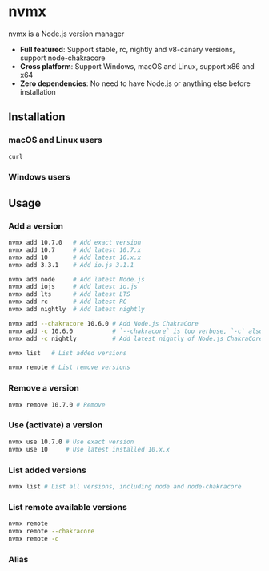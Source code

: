 # nvmx

nvmx is a Node.js version manager

- **Full featured**: Support stable, rc, nightly and v8-canary versions, support node-chakracore
- **Cross platform**: Support Windows, macOS and Linux, support x86 and x64
- **Zero dependencies**: No need to have Node.js or anything else before installation

## Installation

### macOS and Linux users

```sh
curl
```

### Windows users

## Usage

### Add a version

```sh
nvmx add 10.7.0   # Add exact version
nvmx add 10.7     # Add latest 10.7.x
nvmx add 10       # Add latest 10.x.x
nvmx add 3.3.1    # Add io.js 3.1.1

nvmx add node     # Add latest Node.js
nvmx add iojs     # Add latest io.js
nvmx add lts      # Add latest LTS
nvmx add rc       # Add latest RC
nvmx add nightly  # Add latest nightly

nvmx add --chakracore 10.6.0 # Add Node.js ChakraCore
nvmx add -c 10.6.0           # `--chakracore` is too verbose, `-c` also works
nvmx add -c nightly          # Add latest nightly of Node.js ChakraCore

nvmx list   # List added versions

nvmx remote # List remove versions
```

### Remove a version

```sh
nvmx remove 10.7.0 # Remove
```

### Use (activate) a version

```sh
nvmx use 10.7.0 # Use exact version
nvmx use 10     # Use latest installed 10.x.x
```

### List added versions

```sh
nvmx list # List all versions, including node and node-chakracore
```

### List remote available versions

```sh
nvmx remote
nvmx remote --chakracore
nvmx remote -c
```

### Alias
